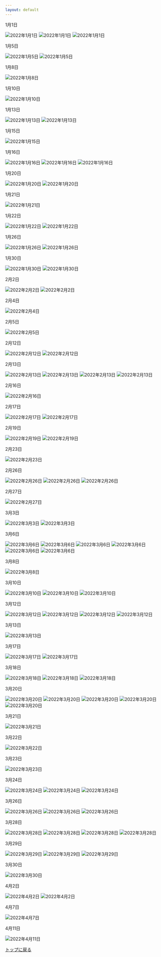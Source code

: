 ```yaml
---
layout: default
---
```


1月1日

![2022年1月1日](./assets/images/211227_00013.png)
![2022年1月1日](./assets/images/211227_00016.png)
![2022年1月1日](./assets/images/220101_00006.png)

1月5日

![2022年1月5日](./assets/images/220105_00001.png)
![2022年1月5日](./assets/images/220103_00009.png)

1月8日

![2022年1月8日](./assets/images/220107_00005.png)

1月10日

![2022年1月10日](./assets/images/220110_00001.png)

1月13日

![2022年1月13日](./assets/images/220113_00002.png)
![2022年1月13日](./assets/images/220113_00001.png)

1月15日

![2022年1月15日](./assets/images/220115_00001.png)

1月16日

![2022年1月16日](./assets/images/220116_00002.gif)
![2022年1月16日](./assets/images/220116_00001.gif)
![2022年1月16日](./assets/images/220116_00001.png)

1月20日

![2022年1月20日](./assets/images/220120_00001.png)
![2022年1月20日](./assets/images/220119_00001.png)

1月21日

![2022年1月21日](./assets/images/220121_00003.png)

1月22日

![2022年1月22日](./assets/images/220122_00004.png)
![2022年1月22日](./assets/images/220122_00005.png)

1月26日

![2022年1月26日](./assets/images/220125_00001.png)
![2022年1月26日](./assets/images/220126_00001.png)

1月30日

![2022年1月30日](./assets/images/220130_00003.png)
![2022年1月30日](./assets/images/220130_00004.png)

2月2日

![2022年2月2日](./assets/images/220202_00001.png)
![2022年2月2日](./assets/images/220202_00004.png)

2月4日

![2022年2月4日](./assets/images/220203_00004.png)

2月5日

![2022年2月5日](./assets/images/220501_00001.png)

2月12日

![2022年2月12日](./assets/images/220210_00001.png)
![2022年2月12日](./assets/images/220211_00002.png)

2月13日

![2022年2月13日](./assets/images/220212_00006.png)
![2022年2月13日](./assets/images/220213_00002.png)
![2022年2月13日](./assets/images/220213_00005.png)
![2022年2月13日](./assets/images/220214_00001.png)

2月16日

![2022年2月16日](./assets/images/220216_00001.png)

2月17日

![2022年2月17日](./assets/images/220213_00004.png)
![2022年2月17日](./assets/images/220213_00003.png)

2月19日

![2022年2月19日](./assets/images/220213_00010.png)
![2022年2月19日](./assets/images/220213_00012.png)

2月23日

![2022年2月23日](./assets/images/220221_00003.png)

2月26日

![2022年2月26日](./assets/images/220226_00001.png)
![2022年2月26日](./assets/images/220226_00005.png)
![2022年2月26日](./assets/images/220227_00002.png)

2月27日

![2022年2月27日](./assets/images/220227_00001.png)


3月3日

![2022年3月3日](./assets/images/220303_00001.png)
![2022年3月3日](./assets/images/220303_00002.png)

3月6日

![2022年3月6日](./assets/images/220304_00006.png)
![2022年3月6日](./assets/images/220305_00005.png)
![2022年3月6日](./assets/images/220305_00001.png)
![2022年3月6日](./assets/images/220305_00004.png)
![2022年3月6日](./assets/images/220306_00002.png)
![2022年3月6日](./assets/images/220306_00001.png)

3月8日

![2022年3月8日](./assets/images/220308_00001.png)

3月10日

![2022年3月10日](./assets/images/220310_00001.png)
![2022年3月10日](./assets/images/220310_00002.png)
![2022年3月10日](./assets/images/220310_00003.png)

3月12日

![2022年3月12日](./assets/images/220312_00001.png)
![2022年3月12日](./assets/images/220312_00002.png)
![2022年3月12日](./assets/images/220312_00003.png)
![2022年3月12日](./assets/images/220312_00004.png)

3月13日

![2022年3月13日](./assets/images/220313_00001.png)

3月17日

![2022年3月17日](./assets/images/220317_00001.png)
![2022年3月17日](./assets/images/220317_00002.png)

3月18日

![2022年3月18日](./assets/images/220318_00001.png)
![2022年3月18日](./assets/images/220318_00002.png)
![2022年3月18日](./assets/images/220318_00003.png)

3月20日

![2022年3月20日](./assets/images/220320_00001.png)
![2022年3月20日](./assets/images/220320_00002.png)
![2022年3月20日](./assets/images/220320_00003.png)
![2022年3月20日](./assets/images/220320_00004.png)
![2022年3月20日](./assets/images/220320_00005.png)

3月21日

![2022年3月21日](./assets/images/220321_00001.png)

3月22日

![2022年3月22日](./assets/images/220322_00001.png)

3月23日

![2022年3月23日](./assets/images/220323_00001.png)

3月24日

![2022年3月24日](./assets/images/220324_00001.png)
![2022年3月24日](./assets/images/220324_00002.png)
![2022年3月24日](./assets/images/220324_00003.png)

3月26日

![2022年3月26日](./assets/images/220326_00001.png)
![2022年3月26日](./assets/images/220326_00002.png)
![2022年3月26日](./assets/images/220326_00003.gif)

3月28日

![2022年3月28日](./assets/images/220328_00001.png)
![2022年3月28日](./assets/images/220328_00002.png)
![2022年3月28日](./assets/images/220328_00003.png)
![2022年3月28日](./assets/images/220328_00004.png)

3月29日

![2022年3月29日](./assets/images/220329_00001.png)
![2022年3月29日](./assets/images/220329_00002.png)
![2022年3月29日](./assets/images/220329_00003.png)

3月30日

![2022年3月30日](./assets/images/220330_00001.png)

4月2日

![2022年4月2日](./assets/images/220402_00001.png)
![2022年4月2日](./assets/images/220402_00002.png)

4月7日

![2022年4月7日](./assets/images/220407_00001.png)

4月11日

![2022年4月11日](./assets/images/220411_00001.png)

[トップに戻る](./)
